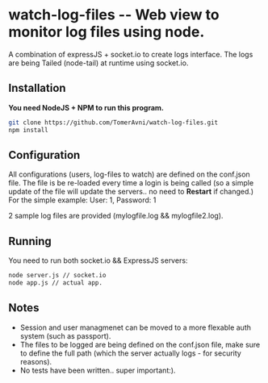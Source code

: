 watch-log-files -- Web view to monitor log files using node.
==============================
A combination of expressJS + socket.io to create logs interface.
The logs are being Tailed (node-tail) at runtime using socket.io.

## Installation
**You need NodeJS + NPM to run this program.**

```sh
git clone https://github.com/TomerAvni/watch-log-files.git
npm install
```
## Configuration
All configurations (users, log-files to watch) are defined on the conf.json file.
The file is be re-loaded every time a login is being called (so a simple update of the file will update the servers.. no need to **Restart** if changed.)
For the simple example:
	User: 1, Password: 1
	
2 sample log files are provided (mylogfile.log && mylogfile2.log).

## Running
You need to run both socket.io && ExpressJS servers:
```sh
node server.js // socket.io
node app.js // actual app.
```

## Notes
* Session and user managmenet can be moved to a more flexable auth system (such as passport).
* The files to be logged are being defined on the conf.json file, make sure to define the full path (which the server actually logs - for security reasons).
* No tests have been written.. super important:).